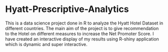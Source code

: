 # Hyatt-Prescriptive-Analytics
This is a data science project done in R to analyze the Hyatt Hotel Dataset in different countries. The main aim of the project is to give recommendation to the Hotel on different measures to increase the Net Promoter Score.
I have created an interactive display of my results using R-shiny application which is dynamic and super interactive.
